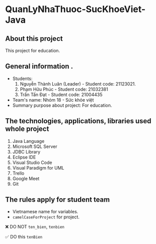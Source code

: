 # QuanLyNhaThuoc-SucKhoeViet-Java
## About this project
This project for education.
## General information .
- Students:
    1. Nguyễn Thành Luân (Leader) - Student code: 21123021.
    2. Phạm Hữu Phúc - Student code: 21032381
    3. Trần Tấn Đạt - Student code: 21004435
- Team's name: Nhóm 18 - Sức khỏe việt
- Summary purpose about project: For education.
## The technologies, applications, libraries used whole project
1. Java Language
2. Microsoft SQL Server
3. JDBC Library
4. Eclipse IDE
5. Visual Studio Code
6. Visual Paradigm for UML
7. Trello
8. Google Meet
9. Git
## The rules apply for student team
- Vietnamese name for variables.
- `camelCaseForProject` for project.

❌ DO NOT `ten_bien`, `tenbien`

✅ DO this `tenBien`
